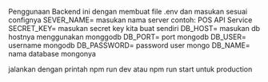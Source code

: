Penggunaan Backend ini dengan membuat file .env dan masukan sesuai confignya
SEVER_NAME= masukan nama server contoh:  POS API Service
SECRET_KEY= masukan secret key kita buat sendiri
DB_HOST= masukan db hostnya menggunakan monggodb
DB_PORT= port mongodb
DB_USER= username mongodb
DB_PASSWORD= password user mongo
DB_NAME= nama database mongonya


jalankan dengan printah npm run dev atau npm run start untuk production
